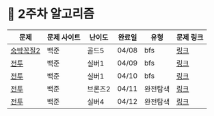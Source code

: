 # 📖 2주차 알고리즘

| 문제                      | 문제 사이트 | 난이도  | 완료일 | 유형     | 문제 링크                                     |
| ------------------------- | ----------- | ------- | :----: | -------- | --------------------------------------------- |
| [숨박꼭질2](./숨박꼭질2/) | 백준        | 골드5   | 04/08  | bfs      | [링크](https://www.acmicpc.net/problem/12581) |
| [전투](./전투/)           | 백준        | 실버1   | 04/09  | bfs      | [링크](https://www.acmicpc.net/problem/1303)  |
| [전투](./영역구하기/)     | 백준        | 실버1   | 04/10  | bfs      | [링크](https://www.acmicpc.net/problem/2583)  |
| [전투](./블랙잭/)         | 백준        | 브론즈2 | 04/11  | 완전탐색 | [링크](https://www.acmicpc.net/problem/2798)  |
| [전투](./치킨치킨치킨/)   | 백준        | 실버4   | 04/12  | 완전탐색 | [링크](https://www.acmicpc.net/problem/16439) |
